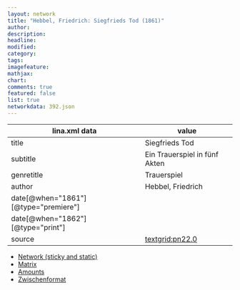 ```yaml
---
layout: network
title: "Hebbel, Friedrich: Siegfrieds Tod (1861)"
author:
description:
headline:
modified:
category:
tags:
imagefeature: 
mathjax: 
chart: 
comments: true
featured: false
list: true
networkdata: 392.json
---
```

lina.xml data  | value
------------- | -------------
title|Siegfrieds Tod
subtitle|Ein Trauerspiel in fünf Akten
genretitle|Trauerspiel
author|Hebbel, Friedrich
date[@when="1861"][@type="premiere"]|
date[@when="1862"][@type="print"]|
source|[textgrid:pn22.0](https://textgridlab.org/1.0/tgcrud-public/rest/textgrid:pn22.0/data)



* [Network (sticky and static)](/linas/network392)
* [Matrix](/linas/matrix392)
* [Amounts](/linas/amount392)
* [Zwischenformat](/linas/lina392 )

